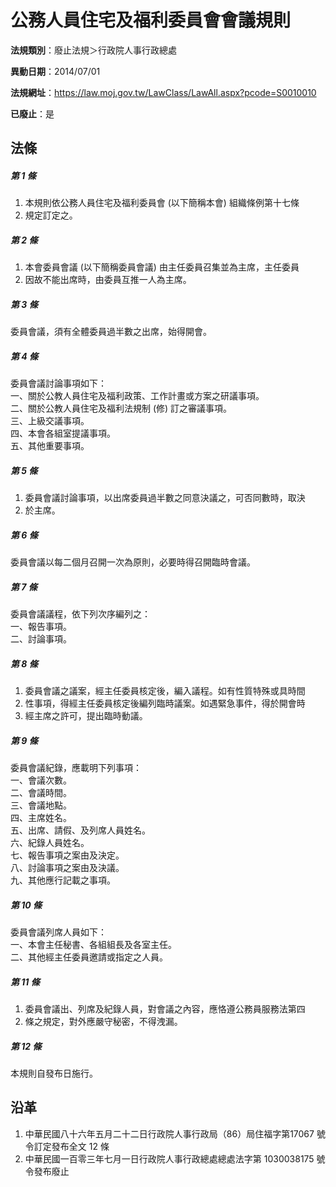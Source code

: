 # 公務人員住宅及福利委員會會議規則

**法規類別**：廢止法規＞行政院人事行政總處

**異動日期**：2014/07/01  

**法規網址**：https://law.moj.gov.tw/LawClass/LawAll.aspx?pcode=S0010010

**已廢止**：是



## 法條
##### 第 1 條
1. 本規則依公務人員住宅及福利委員會 (以下簡稱本會) 組織條例第十七條
1. 規定訂定之。

##### 第 2 條
1. 本會委員會議 (以下簡稱委員會議) 由主任委員召集並為主席，主任委員
1. 因故不能出席時，由委員互推一人為主席。

##### 第 3 條
委員會議，須有全體委員過半數之出席，始得開會。

##### 第 4 條
委員會議討論事項如下：  
一、關於公教人員住宅及福利政策、工作計畫或方案之研議事項。  
二、關於公教人員住宅及福利法規制 (修) 訂之審議事項。  
三、上級交議事項。  
四、本會各組室提議事項。  
五、其他重要事項。

##### 第 5 條
1. 委員會議討論事項，以出席委員過半數之同意決議之，可否同數時，取決
1. 於主席。

##### 第 6 條
委員會議以每二個月召開一次為原則，必要時得召開臨時會議。

##### 第 7 條
委員會議議程，依下列次序編列之：  
一、報告事項。  
二、討論事項。

##### 第 8 條
1. 委員會議之議案，經主任委員核定後，編入議程。如有性質特殊或具時間
1. 性事項，得經主任委員核定後編列臨時議案。如遇緊急事件，得於開會時
1. 經主席之許可，提出臨時動議。

##### 第 9 條
委員會議紀錄，應載明下列事項：  
一、會議次數。  
二、會議時間。  
三、會議地點。  
四、主席姓名。  
五、出席、請假、及列席人員姓名。  
六、紀錄人員姓名。  
七、報告事項之案由及決定。  
八、討論事項之案由及決議。  
九、其他應行記載之事項。

##### 第 10 條
委員會議列席人員如下：  
一、本會主任秘書、各組組長及各室主任。  
二、其他經主任委員邀請或指定之人員。

##### 第 11 條
1. 委員會議出、列席及紀錄人員，對會議之內容，應恪遵公務員服務法第四
1. 條之規定，對外應嚴守秘密，不得洩漏。

##### 第 12 條
本規則自發布日施行。

## 沿革
1. 中華民國八十六年五月二十二日行政院人事行政局（86）局住福字第17067 號令訂定發布全文 12 條
1. 中華民國一百零三年七月一日行政院人事行政總處總處法字第 1030038175 號令發布廢止
